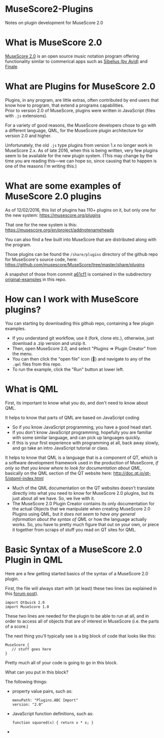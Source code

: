 # MuseScore2-Plugins
Notes on plugin development for MuseScore 2.0

# What is MuseScore 2.0

[MuseScore 2.0](https://musescore.org/) is an open source music notation program offering functionality similar to commerical apps such as [Sibelius (by Avid)](http://www.avid.com/sibelius) and [Finale](http://www.finalemusic.com/).

# What are Plugins for MuseScore 2.0

Plugins, in any program, are little extras, often contributed by end users that know how to program, that extend a programs capabilities.  
Prior to version 2.0 of MuseScore, plugins were written in JavaScript (files with `.js` extensions).  

For a variety of good reasons, the MuseScore developers chose to go with a different language, QML, for the MuseScore plugin architecture for version 2.0 and higher.   

Unfortunately, the old `.js` type plugins from version 1.x no longer work in MuseScore 2.x.  As of late 2016, when this is being written, very few plugins seem to be available for the new plugin system.  (This may change by the time you are reading this&mdash;we can hope so, since causing that to happen is one of the reasons I'm writing this.)

# What are some examples of MuseScore 2.0 plugins

As of 12/02/2016, this list of plugins has 110+ plugins on it, but only one for the new system: https://musescore.org/plugins 

That one for the new system is this: https://musescore.org/en/project/addnotenameheads

You can also find a few built into MuseScore that are distributed along with the program.

Those plugins can be found the `/share/plugins` directory of the github repo for MuseScore's source code, here: https://github.com/musescore/MuseScore/tree/master/share/plugins

A snapshot of those from commit [a61cf1](https://github.com/musescore/MuseScore/commit/a61cf1cccd145cf8da68b56c9a1adffcb23c6859) is contained in the subdirectory [original-examples](original-examples) in this repo.

# How can I work with MuseScore plugins?

You can starting by downloading this github repo, containing a few plugin examples.   

* If you understand git workflow, use it (fork, clone etc.), otherwise, just download a .zip version and unzip it.
* Then, open MuseScore 2.0, and select "Plugins => Plugin Creator" from the menu.
* You can then click the "open file" icon (&#x1f4c2;) and navigate to any of the `.qml` files from this repo.
* To run the example, click the "Run" button at lower left.

# What is QML

First, its important to know what you do, and don't need to know about QML.

It helps to know that parts of QML are based on JavaScript coding
* So if you know JavaScript programming, you have a good head start.
* If you don't know JavaScript programming, hopefully you are familiar with some similar language, and can pick up languages quickly.
* If this is your first experience with programming at all, back away slowly, and go take an intro JavaScript tutorial or class.

It helps to know that QML is a language that is a component of QT, which is a software development framework used in the production of MuseScore, <i>if only so that you know where to look for documentation about QML</i>, basically on the QML section of the QT website here: http://doc.qt.io/qt-5/qtqml-index.html

*   Much of the QML documentation on the QT websites doesn't translate directly into what you need to know for MuseScore 
    2.0 plugins, but its just about all we have.  So, we live with it.
*   The MuseScore 2.0 Plugin Creator contains its only documentation for the actual Objects that we manipulate when creating
    MuseScore 2.0 Plugins using QML, but it <em>does not seem to have any general information about the syntax of QML</em> or how
    the language actually works.  So, you have to pretty much figure that out on your own, or piece it together from scraps of
    stuff you read on QT sites for QML.
          
      
# Basic Syntax of a MuseScore 2.0 Plugin in QML

Here are a few getting started basics of the syntax of a MuseScore 2.0 plugin.

First, the file will always start with (at least) these two lines (as explained in this [forum post](https://musescore.org/en/node/17581)).

```
import QtQuick 2.0
import MuseScore 1.0
```

These two lines are needed for the plugin to be able to run at all, and in order to access all of objects that are of interest in MuseScore (i.e. the parts of a score.)

The next thing you'll typically see is a big block of code that looks like this:

```
MuseScore {
   // stuff goes here   
}
```

Pretty much all of your code is going to go in this block.   

What can you put in this block?

The following things:

* property value pairs, such as:
    ```
    menuPath: "Plugins.ABC Import"
    version: "2.0"
    ```
* JavaScript function definitions, such as:
    ```
    function squared(x) { return x * x; }
    ```
* 
